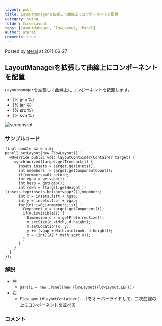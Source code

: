 ```yaml
---
layout: post
title: LayoutManagerを拡張して曲線上にコンポーネントを配置
category: swing
folder: CurveLayout
tags: [LayoutManager, FlowLayout, JPanel]
author: aterai
comments: true
---
```


Posted by [aterai](http://terai.xrea.jp/aterai.html) at 2011-06-27

## LayoutManagerを拡張して曲線上にコンポーネントを配置
`LayoutManager`を拡張して曲線上にコンポーネントを配置します。

- {% jnlp %}
- {% jar %}
- {% src %}
- {% svn %}

<!-- dummy comment line for breaking list -->

![screenshot](https://lh4.googleusercontent.com/-Rww2mulIVEI/TggO-rFh_2I/AAAAAAAAA98/R3ZVsfyu3IU/s800/CurveLayout.png)

### サンプルコード
<pre class="prettyprint"><code>final double A2 = 4.0;
panel2.setLayout(new FlowLayout() {
  @Override public void layoutContainer(Container target) {
    synchronized(target.getTreeLock()) {
      Insets insets = target.getInsets();
      int nmembers  = target.getComponentCount();
      if(nmembers&lt;=0) return;
      int vgap = getVgap();
      int hgap = getHgap();
      int rowh = (target.getHeight()-(insets.top+insets.bottom+vgap*2))/nmembers;
      int x = insets.left + hgap;
      int y = insets.top  + vgap;
      for(int i=0;i&lt;nmembers;i++) {
        Component m = target.getComponent(i);
        if(m.isVisible()) {
          Dimension d = m.getPreferredSize();
          m.setSize(d.width, d.height);
          m.setLocation(x, y);
          y += (vgap + Math.min(rowh, d.height));
          x = (int)(A2 * Math.sqrt(y));
        }
      }
    }
  }
});
</code></pre>

### 解説
- 左
    - `panel1 = new JPanel(new FlowLayout(FlowLayout.LEFT));`
- 右
    - `FlowLayout#layoutContainer(...)`をオーバーライドして、二次曲線の上にコンポーネントを並べる

<!-- dummy comment line for breaking list -->

### コメント
